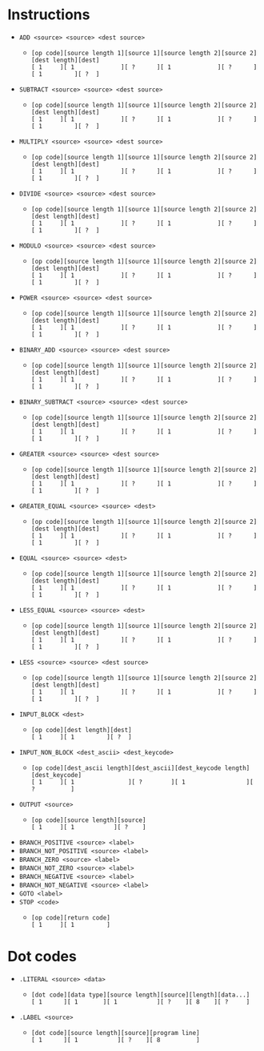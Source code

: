 # Instructions

- `ADD <source> <source> <dest source>`
    - ```
      [op code][source length 1][source 1][source length 2][source 2][dest length][dest]
      [ 1     ][ 1             ][ ?      ][ 1             ][ ?      ][ 1         ][ ?  ]
      ```
- `SUBTRACT <source> <source> <dest source>`
    - ```
      [op code][source length 1][source 1][source length 2][source 2][dest length][dest]
      [ 1     ][ 1             ][ ?      ][ 1             ][ ?      ][ 1         ][ ?  ]
      ```
- `MULTIPLY <source> <source> <dest source>`
    - ```
      [op code][source length 1][source 1][source length 2][source 2][dest length][dest]
      [ 1     ][ 1             ][ ?      ][ 1             ][ ?      ][ 1         ][ ?  ]
      ```
- `DIVIDE <source> <source> <dest source>`
    - ```
      [op code][source length 1][source 1][source length 2][source 2][dest length][dest]
      [ 1     ][ 1             ][ ?      ][ 1             ][ ?      ][ 1         ][ ?  ]
      ```
- `MODULO <source> <source> <dest source>`
    - ```
      [op code][source length 1][source 1][source length 2][source 2][dest length][dest]
      [ 1     ][ 1             ][ ?      ][ 1             ][ ?      ][ 1         ][ ?  ]
      ```
- `POWER <source> <source> <dest source>`
    - ```
      [op code][source length 1][source 1][source length 2][source 2][dest length][dest]
      [ 1     ][ 1             ][ ?      ][ 1             ][ ?      ][ 1         ][ ?  ]
      ```
- `BINARY_ADD <source> <source> <dest source>`
    - ```
      [op code][source length 1][source 1][source length 2][source 2][dest length][dest]
      [ 1     ][ 1             ][ ?      ][ 1             ][ ?      ][ 1         ][ ?  ]
      ```
- `BINARY_SUBTRACT <source> <source> <dest source>`
    - ```
      [op code][source length 1][source 1][source length 2][source 2][dest length][dest]
      [ 1     ][ 1             ][ ?      ][ 1             ][ ?      ][ 1         ][ ?  ]
      ```
- `GREATER <source> <source> <dest source>`
    - ```
      [op code][source length 1][source 1][source length 2][source 2][dest length][dest]
      [ 1     ][ 1             ][ ?      ][ 1             ][ ?      ][ 1         ][ ?  ]
      ```
- `GREATER_EQUAL <source> <source> <dest>`
    - ```
      [op code][source length 1][source 1][source length 2][source 2][dest length][dest]
      [ 1     ][ 1             ][ ?      ][ 1             ][ ?      ][ 1         ][ ?  ]
      ```
- `EQUAL <source> <source> <dest>`
    - ```
      [op code][source length 1][source 1][source length 2][source 2][dest length][dest]
      [ 1     ][ 1             ][ ?      ][ 1             ][ ?      ][ 1         ][ ?  ]
      ```
- `LESS_EQUAL <source> <source> <dest>`
    - ```
      [op code][source length 1][source 1][source length 2][source 2][dest length][dest]
      [ 1     ][ 1             ][ ?      ][ 1             ][ ?      ][ 1         ][ ?  ]
      ```
- `LESS <source> <source> <dest source>`
    - ```
      [op code][source length 1][source 1][source length 2][source 2][dest length][dest]
      [ 1     ][ 1             ][ ?      ][ 1             ][ ?      ][ 1         ][ ?  ]
      ```
- `INPUT_BLOCK <dest>`
    - ```
      [op code][dest length][dest]
      [ 1     ][ 1         ][ ?  ]
      ```
- `INPUT_NON_BLOCK <dest_ascii> <dest_keycode>`
    - ```
      [op code][dest_ascii length][dest_ascii][dest_keycode length][dest_keycode]
      [ 1     ][ 1               ][ ?        ][ 1                 ][ ?          ]
- `OUTPUT <source>`
    - ```
      [op code][source length][source]
      [ 1     ][ 1           ][ ?    ]
      ```
- `BRANCH_POSITIVE <source> <label>`
- `BRANCH_NOT_POSITIVE <source> <label>`
- `BRANCH_ZERO <source> <label>`
- `BRANCH_NOT_ZERO <source> <label>`
- `BRANCH_NEGATIVE <source> <label>`
- `BRANCH_NOT_NEGATIVE <source> <label>`
- `GOTO <label>`
- `STOP <code>`
    - ```
      [op code][return code]
      [ 1     ][ 1         ]
      ```


# Dot codes

- `.LITERAL <source> <data>`
    - ```
      [dot code][data type][source length][source][length][data...]
      [ 1      ][ 1       ][ 1           ][ ?    ][ 8    ][ ?     ]
      ```
- `.LABEL <source>`
    - ```
      [dot code][source length][source][program line]
      [ 1      ][ 1           ][ ?    ][ 8          ]
      ```
